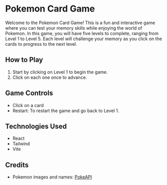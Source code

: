 # Pokemon Card Game

Welcome to the Pokemon Card Game! This is a fun and interactive game where you can test your memory skills while enjoying the world of Pokemon. In this game, you will have five levels to complete, ranging from Level 1 to Level 5. Each level will challenge your memory as you click on the cards to progress to the next level.

## How to Play

1. Start by clicking on Level 1 to begin the game.
2. Click on each one once to advance.

## Game Controls

- Click on a card
- Restart: To restart the game and go back to Level 1.

## Technologies Used

- React
- Tailwind
- Vite

## Credits

- Pokemon images and names: [PokeAPI](https://pokeapi.co/)
